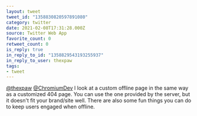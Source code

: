 ```yaml
---
layout: tweet
tweet_id: "1358830820597891080"
category: twitter
date: 2021-02-08T17:31:28.000Z
source: Twitter Web App
favorite_count: 0
retweet_count: 0
is_reply: true
in_reply_to_id: "1358829543193255937"
in_reply_to_user: thexpaw
tags:
- tweet
---
```


[@thexpaw](https://twitter.com/@thexpaw) [@ChromiumDev](https://twitter.com/@ChromiumDev) I look at a custom offline page in the same way as a customized 404 page. You can use the one provided by the server, but it doesn't fit your brand/site well. There are also some fun things you can do to keep users engaged when offline.
